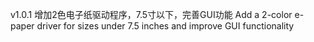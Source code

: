 v1.0.1
增加2色电子纸驱动程序，7.5寸以下，完善GUI功能
Add a 2-color e-paper driver for sizes under 7.5 inches and improve GUI functionality
